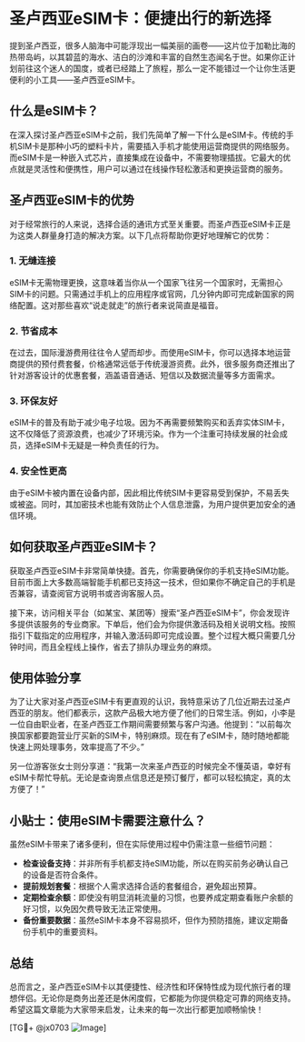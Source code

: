 # 圣卢西亚eSIM卡：便捷出行的新选择

提到圣卢西亚，很多人脑海中可能浮现出一幅美丽的画卷——这片位于加勒比海的热带岛屿，以其碧蓝的海水、洁白的沙滩和丰富的自然生态闻名于世。如果你正计划前往这个迷人的国度，或者已经踏上了旅程，那么一定不能错过一个让你生活更便利的小工具——圣卢西亚eSIM卡。

## 什么是eSIM卡？

在深入探讨圣卢西亚eSIM卡之前，我们先简单了解一下什么是eSIM卡。传统的手机SIM卡是那种小巧的塑料卡片，需要插入手机才能使用运营商提供的网络服务。而eSIM卡是一种嵌入式芯片，直接集成在设备中，不需要物理插拔。它最大的优点就是灵活性和便携性，用户可以通过在线操作轻松激活和更换运营商的服务。

## 圣卢西亚eSIM卡的优势

对于经常旅行的人来说，选择合适的通讯方式至关重要。而圣卢西亚eSIM卡正是为这类人群量身打造的解决方案。以下几点将帮助你更好地理解它的优势：

### 1. **无缝连接**
   eSIM卡无需物理更换，这意味着当你从一个国家飞往另一个国家时，无需担心SIM卡的问题。只需通过手机上的应用程序或官网，几分钟内即可完成新国家的网络配置。这对那些喜欢“说走就走”的旅行者来说简直是福音。

### 2. **节省成本**
   在过去，国际漫游费用往往令人望而却步。而使用eSIM卡，你可以选择本地运营商提供的预付费套餐，价格通常远低于传统漫游资费。此外，很多服务商还推出了针对游客设计的优惠套餐，涵盖语音通话、短信以及数据流量等多方面需求。

### 3. **环保友好**
   eSIM卡的普及有助于减少电子垃圾。因为不再需要频繁购买和丢弃实体SIM卡，这不仅降低了资源浪费，也减少了环境污染。作为一个注重可持续发展的社会成员，选择eSIM卡无疑是一种负责任的行为。

### 4. **安全性更高**
   由于eSIM卡被内置在设备内部，因此相比传统SIM卡更容易受到保护，不易丢失或被盗。同时，其加密技术也能有效防止个人信息泄露，为用户提供更加安全的通信环境。

## 如何获取圣卢西亚eSIM卡？

获取圣卢西亚eSIM卡非常简单快捷。首先，你需要确保你的手机支持eSIM功能。目前市面上大多数高端智能手机都已支持这一技术，但如果你不确定自己的手机是否兼容，请查阅官方说明书或咨询客服人员。

接下来，访问相关平台（如某宝、某团等）搜索“圣卢西亚eSIM卡”，你会发现许多提供该服务的专业商家。下单后，他们会为你提供激活码及相关说明文档。按照指引下载指定的应用程序，并输入激活码即可完成设置。整个过程大概只需要几分钟时间，而且全程线上操作，省去了排队办理业务的麻烦。

## 使用体验分享

为了让大家对圣卢西亚eSIM卡有更直观的认识，我特意采访了几位近期去过圣卢西亚的朋友。他们都表示，这款产品极大地方便了他们的日常生活。例如，小李是一位自由职业者，在圣卢西亚工作期间需要频繁与客户沟通。他提到：“以前每次换国家都要跑营业厅买新的SIM卡，特别麻烦。现在有了eSIM卡，随时随地都能快速上网处理事务，效率提高了不少。”

另一位游客张女士则分享道：“我第一次来圣卢西亚的时候完全不懂英语，幸好有eSIM卡帮忙导航。无论是查询景点信息还是预订餐厅，都可以轻松搞定，真的太方便了！”

## 小贴士：使用eSIM卡需要注意什么？

虽然eSIM卡带来了诸多便利，但在实际使用过程中仍需注意一些细节问题：

- **检查设备支持**：并非所有手机都支持eSIM功能，所以在购买前务必确认自己的设备是否符合条件。
- **提前规划套餐**：根据个人需求选择合适的套餐组合，避免超出预算。
- **定期检查余额**：即使没有明显消耗流量的习惯，也要养成定期查看账户余额的好习惯，以免因欠费导致无法正常使用。
- **备份重要数据**：虽然eSIM卡本身不容易损坏，但作为预防措施，建议定期备份手机中的重要资料。

## 总结

总而言之，圣卢西亚eSIM卡以其便捷性、经济性和环保特性成为现代旅行者的理想伴侣。无论你是商务出差还是休闲度假，它都能为你提供稳定可靠的网络支持。希望这篇文章能为大家带来启发，让未来的每一次出行都更加顺畅愉快！

[TG💪+ @jx0703 ![Image](https://github.com/user-attachments/assets/dbca1d08-cadb-493c-b0ec-ad6f7a83f270)]